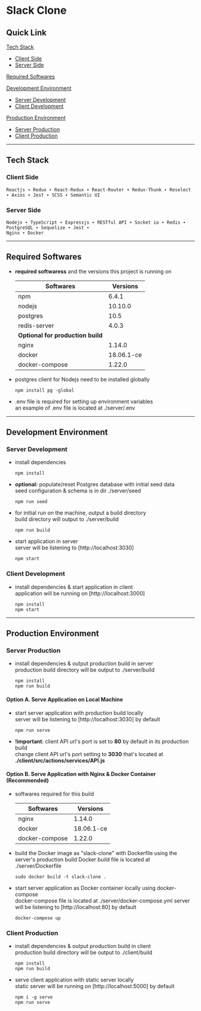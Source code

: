 # Slack Clone

## Quick Link

[Tech Stack](#tech-stack)

- [Client Side](#client-side)
- [Server Side](#server-side)

[Required Softwares](#required-softwares)

[Development Environment](#development-environment)

- [Server Development](#server-development)
- [Client Development](#client-development)

[Production Environment](#production-environment)

- [Server Production](#server-production)
- [Client Production](#client-production)

---

## Tech Stack

### Client Side

    Reactjs ∙ Redux ∙ React-Redux ∙ React-Router ∙ Redux-Thunk ∙ Reselect ∙ Axios ∙ Jest ∙ SCSS ∙ Semantic UI

### Server Side

    Nodejs ∙ TypeScript ∙ Expressjs ∙ RESTful API ∙ Socket io ∙ Redis ∙ PostgreSQL ∙ Sequelize ∙ Jest ∙
    Nginx ∙ Docker

---

## Required Softwares

- **required softwaress** and the versions this project is running on

  | Softwares                         | Versions   |
  | --------------------------------- | ---------- |
  | npm                               | 6.4.1      |
  | nodejs                            | 10.10.0    |
  | postgres                          | 10.5       |
  | redis-server                      | 4.0.3      |
  | **Optional for production build** |
  | nginx                             | 1.14.0     |
  | docker                            | 18.06.1-ce |
  | docker-compose                    | 1.22.0     |

- postgres client for Nodejs need to be installed globally

  ```npm
  npm install pg -global
  ```

- .env file is required for setting up environment variables  
  an example of .env file is located at ./server/.env

---

## Development Environment

### Server Development

- install dependencies

  ```npm ./server
  npm install
  ```

- **optional:** populate/reset Postgres database with initial seed data  
  seed configuration & schema is in dir ./server/seed

  ```npm ./server
  npm run seed
  ```

- for initial run on the machine, output a build directory  
  build directory will output to ./server/build

  ```npm ./server
  npm run build
  ```

- start application in server  
  server will be listening to [http://localhost:3030]

  ```npm ./server
  npm start
  ```

### Client Development

- install dependencies & start application in client  
  application will be running on [http://localhost:3000]

  ```npm ./client
  npm install
  npm start
  ```

---

## Production Environment

### Server Production

- install dependencies & output production build in server  
  production build directory will be output to ./server/build

  ```npm ./server
  npm install
  npm run build
  ```

#### Option A. Serve Application on Local Machine

- start server application with production build locally  
  server will be listening to [http://localhost:3030] by default

  ```npm ./server
  npm run serve
  ```

- **!important**: client API url's port is set to **80** by default in its production build  
  change client API url's port setting to **3030** that's located at **./client/src/actions/services/API.js**

#### Option B. Serve Application with Nginx & Docker Container (Recommended)

- softwares required for this build

  | Softwares      | Versions   |
  | -------------- | ---------- |
  | nginx          | 1.14.0     |
  | docker         | 18.06.1-ce |
  | docker-compose | 1.22.0     |

- build the Docker image as "slack-clone" with Dockerfile using the server's production build
  Docker build file is located at ./server/Dockerfile

  ```shell ./server
  sudo docker build -t slack-clone .
  ```

- start server application as Docker container locally using docker-compose  
  docker-compose file is located at ./server/docker-compose.yml
  server will be listening to [http://localhost:80] by default

  ```shell ./server
  docker-compose up
  ```

### Client Production

- install dependencies & output production build in client  
  production build directory will be output to ./client/build

  ```npm ./client
  npm install
  npm run build
  ```

- serve client application with static server locally  
  static server will be running on [http://localhost:5000] by default

  ```npm ./client
  npm i -g serve
  npm run serve
  ```
